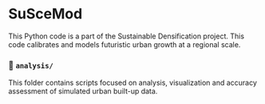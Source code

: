 # SuSceMod
This Python code is a part of the Sustainable Densification project. This code calibrates and models futuristic urban growth at a regional scale.

### 📂 `analysis/`
This folder contains scripts focused on analysis, visualization and accuracy assessment of simulated urban built-up data.
